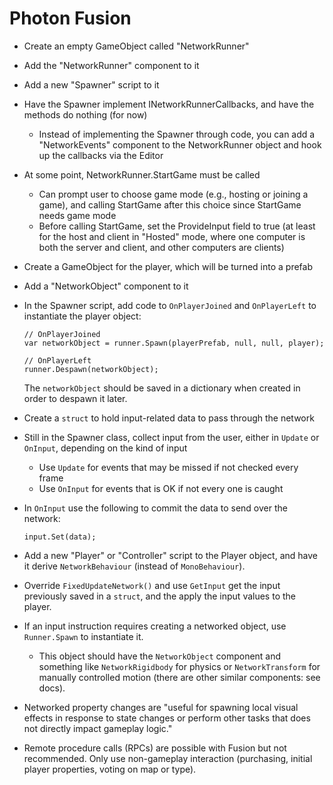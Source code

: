 # Photon Fusion

- Create an empty GameObject called "NetworkRunner"
- Add the "NetworkRunner" component to it
- Add a new "Spawner" script to it
- Have the Spawner implement INetworkRunnerCallbacks,
  and have the methods do nothing (for now)
  - Instead of implementing the Spawner through code,
    you can add a "NetworkEvents" component to the NetworkRunner object
    and hook up the callbacks via the Editor
- At some point, NetworkRunner.StartGame must be called
  - Can prompt user to choose game mode (e.g., hosting or joining a game),
    and calling StartGame after this choice since StartGame needs game mode
  - Before calling StartGame, set the ProvideInput field to true
    (at least for the host and client in "Hosted" mode, where one computer
    is both the server and client, and other computers are clients)
- Create a GameObject for the player, which will be turned into a prefab
- Add a "NetworkObject" component to it
- In the Spawner script, add code to ``OnPlayerJoined`` and ``OnPlayerLeft``
  to instantiate the player object:

      // OnPlayerJoined
      var networkObject = runner.Spawn(playerPrefab, null, null, player);

      // OnPlayerLeft
      runner.Despawn(networkObject);

  The ``networkObject`` should be saved in a dictionary when created
  in order to despawn it later.
- Create a ``struct`` to hold input-related data to pass through the network
- Still in the Spawner class, collect input from the user,
  either in ``Update`` or ``OnInput``, depending on the kind of input
  - Use ``Update`` for events that may be missed if not checked every frame
  - Use ``OnInput`` for events that is OK if not every one is caught
- In ``OnInput`` use the following to commit the data to send over the network:

      input.Set(data);

- Add a new "Player" or "Controller" script to the Player object,
  and have it derive ``NetworkBehaviour`` (instead of ``MonoBehaviour``).
- Override ``FixedUpdateNetwork()`` and use ``GetInput`` get the
  input previously saved in a ``struct``, and the apply the input values
  to the player.
- If an input instruction requires creating a networked object,
  use ``Runner.Spawn`` to instantiate it.
  - This object should have the ``NetworkObject`` component
    and something like ``NetworkRigidbody`` for physics
    or ``NetworkTransform`` for manually controlled motion
    (there are other similar components: see docs).
- Networked property changes are "useful for spawning local visual effects
  in response to state changes or perform other tasks that does not directly
  impact gameplay logic."
- Remote procedure calls (RPCs) are possible with Fusion but not recommended.
  Only use non-gameplay interaction (purchasing, initial player properties,
  voting on map or type).
